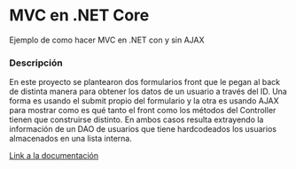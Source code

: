 # MVC en .NET Core
Ejemplo de como hacer MVC en .NET con y sin AJAX

### Descripción

En este proyecto se plantearon dos formularios front que le pegan al back de distinta manera para obtener los datos de un usuario a través del ID. Una forma es usando el submit propio del formulario y la otra es usando AJAX para mostrar como es qué tanto el front como los métodos del Controller tienen que construirse distinto.
En ambos casos resulta extrayendo la información de un DAO de usuarios que tiene hardcodeados los usuarios almacenados en una lista interna.

[Link a la documentación](https://docs.microsoft.com/en-us/aspnet/core/tutorials/first-mvc-app/start-mvc?view=aspnetcore-3.1&tabs=visual-studio)
